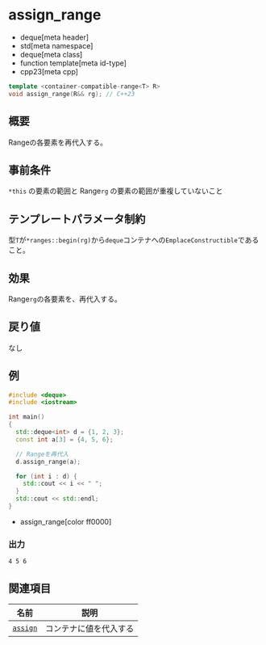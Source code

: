 # assign_range
* deque[meta header]
* std[meta namespace]
* deque[meta class]
* function template[meta id-type]
* cpp23[meta cpp]

```cpp
template <container-compatible-range<T> R>
void assign_range(R&& rg); // C++23
```

## 概要
Rangeの各要素を再代入する。


## 事前条件
`*this` の要素の範囲と Range`rg` の要素の範囲が重複していないこと


## テンプレートパラメータ制約
型`T`が`*ranges::begin(rg)`から`deque`コンテナへの`EmplaceConstructible`であること。


## 効果
Range`rg`の各要素を、再代入する。


## 戻り値
なし


## 例
```cpp example
#include <deque>
#include <iostream>

int main()
{
  std::deque<int> d = {1, 2, 3};
  const int a[3] = {4, 5, 6};

  // Rangeを再代入
  d.assign_range(a);

  for (int i : d) {
    std::cout << i << " ";
  }
  std::cout << std::endl;
}
```
* assign_range[color ff0000]

### 出力
```
4 5 6 
```


## 関連項目

| 名前                                      | 説明                  |
|-------------------------------------------|----------------------|
| [`assign`](assign.md)                     | コンテナに値を代入する   |
